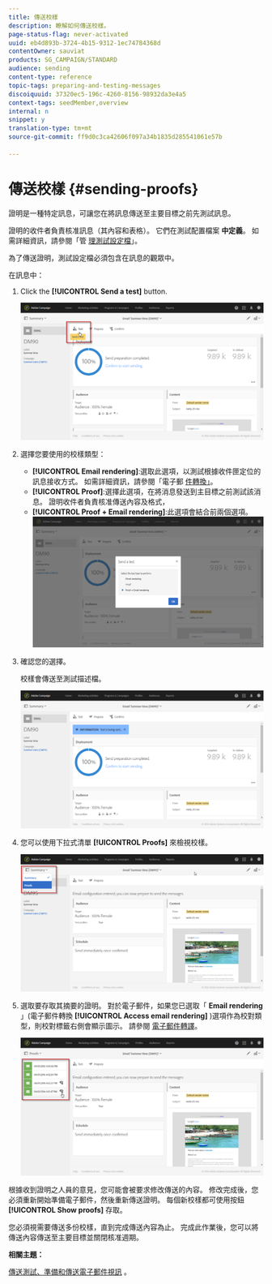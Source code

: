 ```yaml
---
title: 傳送校樣
description: 瞭解如何傳送校樣。
page-status-flag: never-activated
uuid: eb4d893b-3724-4b15-9312-1ec74784368d
contentOwner: sauviat
products: SG_CAMPAIGN/STANDARD
audience: sending
content-type: reference
topic-tags: preparing-and-testing-messages
discoiquuid: 37320ec5-196c-4260-8156-98932da3e4a5
context-tags: seedMember,overview
internal: n
snippet: y
translation-type: tm+mt
source-git-commit: ff9d0c3ca42606f097a34b1835d285541061e57b

---
```



# 傳送校樣 {#sending-proofs}

證明是一種特定訊息，可讓您在將訊息傳送至主要目標之前先測試訊息。

證明的收件者負責核准訊息（其內容和表格）。 它們在測試配置檔案 **中定義**。 如需詳細資訊，請參閱「管 [理測試設定檔](../../audiences/using/managing-test-profiles.md)」。

為了傳送證明，測試設定檔必須包含在訊息的觀眾中。

在訊息中：

1. Click the **[!UICONTROL Send a test]** button.

   ![](assets/bat_select.png)

1. 選擇您要使用的校樣類型：

   * **[!UICONTROL Email rendering]**:選取此選項，以測試根據收件匣定位的訊息接收方式。 如需詳細資訊，請參閱「電子郵 [件轉換」](../../sending/using/email-rendering.md)。
   * **[!UICONTROL Proof]**:選擇此選項，在將消息發送到主目標之前測試該消息。 證明收件者負責核准傳送內容及格式，
   * **[!UICONTROL Proof + Email rendering]**:此選項會結合前兩個選項。
   ![](assets/bat_select1.png)

1. 確認您的選擇。

   校樣會傳送至測試描述檔。

   ![](assets/bat_select2.png)

1. 您可以使用下拉式清單 **[!UICONTROL Proofs]** 來檢視校樣。

   ![](assets/bat_view.png)

1. 選取要存取其摘要的證明。 對於電子郵件，如果您已選取「 **Email rendering** 」(電子郵件轉換 **[!UICONTROL Access email rendering]** )選項作為校對類型，則校對標籤右側會顯示圖示。 請參閱 [電子郵件轉譯](../../sending/using/email-rendering.md)。

   ![](assets/bat_view2.png)

根據收到證明之人員的意見，您可能會被要求修改傳送的內容。 修改完成後，您必須重新開始準備電子郵件，然後重新傳送證明。 每個新校樣都可使用按鈕 **[!UICONTROL Show proofs]** 存取。

您必須視需要傳送多份校樣，直到完成傳送內容為止。 完成此作業後，您可以將傳送內容傳送至主要目標並關閉核准週期。

**相關主題：**

[傳送測試、準備和傳送電子郵件視訊](https://docs.adobe.com/content/help/en/campaign-learn/campaign-standard-tutorials/getting-started/sending-test-preparing-sending-email.html) 。
